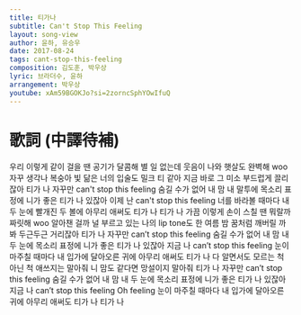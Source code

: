 ```yaml
---
title: 티가나
subtitle: Can't Stop This Feeling
layout: song-view
author: 윤하, 유승우
date: 2017-08-24
tags: cant-stop-this-feeling
composition: 김도훈, 박우상
lyric: 브라더수, 윤하
arrangement: 박우상
youtube: xAm59BGOKJo?si=2zorncSphYOwIfuQ
---
```


# 歌詞 (中譯待補)

우리 이렇게 같이 걸을 땐
공기가 달콤해
별 일 없는데 웃음이 나와
햇살도 완벽해
woo 자꾸 생각나
복숭아 빛 닮은 너의 입술도
밀크 티 같아 지금 바로 그 미소
부드럽게 끌리잖아
티가 나 자꾸만
can't stop this feeling
숨길 수가 없어 내 맘
내 말투에 목소리 표정에
니가 좋은 티가 나
있잖아 이제 난
can't stop this feeling
너를 바라볼 때마다
내 두 눈에 빨개진 두 볼에
아무리 애써도 티가 나
티가 나
가끔 이렇게 손이 스칠 땐
뭐랄까 짜릿해
woo 알아챈 걸까
널 부르고 있는 나의 lip tone도
한 여름 밤 꿈처럼 깨버릴 까봐
두근두근 거리잖아
티가 나 자꾸만
can’t stop this feeling
숨길 수가 없어 내 맘
내 두 눈에 목소리 표정에
니가 좋은 티가 나
있잖아 지금 나
can’t stop this feeling
눈이 마주칠 때마다
내 입가에 달아오른 귀에
아무리 애써도 티가 나
다 알면서도 모르는 척
아닌 척 애쓰지는 말아줘
니 맘도 같다면 망설이지 말아줘
티가 나 자꾸만
can’t stop this feeling
숨길 수가 없어 내 맘
내 두 눈에 목소리 표정에
니가 좋은 티가 나
있잖아 지금 나
can’t stop this feeling
Oh feeling
눈이 마주칠 때마다
내 입가에 달아오른 귀에
아무리 애써도 티가 나
티가 나
